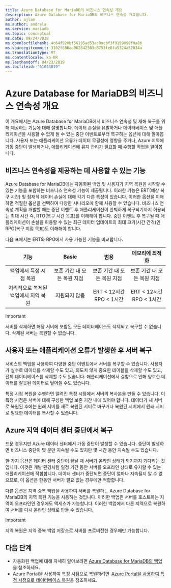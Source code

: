 ```yaml
---
title: Azure Database for MariaDB의 비즈니스 연속성 개요
description: Azure Database for MariaDB의 비즈니스 연속성 개요입니다.
author: ajlam
ms.author: andrela
ms.service: mariadb
ms.topic: conceptual
ms.date: 09/24/2018
ms.openlocfilehash: 4c64f920bf56195ad53ac8acbf3f9199090f0a8b
ms.sourcegitcommit: 3102f886aa962842303c8753fe8fa5324a52834a
ms.translationtype: MT
ms.contentlocale: ko-KR
ms.lasthandoff: 04/23/2019
ms.locfileid: "61043019"
---
```

# <a name="overview-of-business-continuity-with-azure-database-for-mariadb"></a>Azure Database for MariaDB의 비즈니스 연속성 개요

이 개요에서는 Azure Database for MariaDB에서 비즈니스 연속성 및 재해 복구를 위해 제공하는 기능에 대해 설명합니다. 데이터 손실을 유발하거나 데이터베이스 및 애플리케이션을 사용할 수 없게 될 수 있는 중단 이벤트로부터 복구하는 옵션에 대해 알아봅니다. 사용자 또는 애플리케이션 오류가 데이터 무결성에 영향을 주거나, Azure 지역에 가동 중단이 발생하거나, 애플리케이션에 유지 관리가 필요할 때 수행할 작업을 알아봅니다.

## <a name="features-that-you-can-use-to-provide-business-continuity"></a>비즈니스 연속성을 제공하는 데 사용할 수 있는 기능

Azure Database for MariaDB에는 자동화된 백업 및 사용자가 지역 복원을 시작할 수 있는 기능을 포함하는 비즈니스 연속성 기능이 제공됩니다. 이러한 기능은 ERT(예상 복구 시간) 및 잠재적 데이터 손실에 대해 각기 다른 특성이 있습니다. 이러한 옵션을 이해하면 적절한 옵션을 선택하여 다양한 시나리오에 함께 사용할 수 있습니다. 비즈니스 연속성 계획을 개발할 때는 중단 이벤트 후 애플리케이션이 완벽하게 복구되기까지 허용되는 최대 시간 즉, RTO(복구 시간 목표)를 이해해야 합니다. 중단 이벤트 후 복구될 때 애플리케이션이 손실을 허용할 수 있는 최근 데이터 업데이트의 최대 크기(시간 간격)인 RPO(복구 지점 목표)도 이해해야 합니다.

다음 표에서는 ERT와 RPO에서 사용 가능한 기능을 비교합니다.

| **기능** | **Basic** | **범용** | **메모리에 최적화** |
| :------------: | :-------: | :-----------------: | :------------------: |
| 백업에서 특정 시점 복원 | 보존 기간 내 모든 복원 지점 | 보존 기간 내 모든 복원 지점 | 보존 기간 내 모든 복원 지점 |
| 지리적으로 복제된 백업에서 지역 복원 | 지원되지 않음 | ERT < 12시간<br/>RPO < 1시간 | ERT < 12시간<br/>RPO < 1시간 |

> [!IMPORTANT]
> 서버를 삭제하면 해당 서버에 포함된 모든 데이터베이스도 삭제되고 복구할 수 없습니다. 삭제된 서버는 복원할 수 없습니다.

## <a name="recover-a-server-after-a-user-or-application-error"></a>사용자 또는 애플리케이션 오류가 발생한 후 서버 복구

서비스의 백업을 사용하여 다양한 중단 이벤트에서 서버를 복구할 수 있습니다. 사용자가 실수로 데이터를 삭제할 수도 있고, 의도치 않게 중요한 테이블을 삭제할 수도 있고, 전체 데이터베이스를 삭제할 수도 있습니다. 애플리케이션에서 결함으로 인해 양호한 데이터를 잘못된 데이터로 덮어쓸 수도 있습니다.

특정 시점 복원을 수행하면 알려진 특정 시점에서 서버의 복사본을 만들 수 있습니다. 이 특정 시점은 서버에 대해 구성한 백업 보존 기간 내에 있어야 합니다. 데이터가 새 서버로 복원된 후에는 원래 서버를 새로 복원된 서버로 바꾸거나 복원된 서버에서 원래 서버로 필요한 데이터를 복사할 수 있습니다.

## <a name="recover-from-an-azure-regional-data-center-outage"></a>Azure 지역 데이터 센터 중단에서 복구

드문 경우지만 Azure 데이터 센터에서 가동 중단이 발생할 수 있습니다. 중단이 발생하면 비즈니스 중단이 몇 분만 지속될 수도 있지만 몇 시간 동안 지속될 수도 있습니다.

한 가지 옵션은 데이터 센터 중단이 끝날 때 서버가 온라인 상태가 되기까지 기다리는 것입니다. 이것은 개발 환경처럼 일정 기간 동안 서버를 오프라인 상태로 유지할 수 있는 애플리케이션에 적합합니다. 데이터 센터가 중단되면 중단이 얼마나 지속될지 알 수 없으므로, 이 옵션은 한동안 서버가 필요 없는 경우에만 적합합니다.

다른 옵션은 지역 중복 백업을 사용하여 서버를 복원하는 Azure Database for MariaDB의 지역 복원 기능을 사용하는 것입니다. 이러한 백업은 서버를 호스트하는 지역이 오프라인인 경우에도 액세스가 가능합니다. 이러한 백업에서 다른 지역으로 복원하여 서버를 다시 온라인 상태로 만들 수 있습니다.

> [!IMPORTANT]
> 지역 복원은 지역 중복 백업 저장소로 서버를 프로비전한 경우에만 가능합니다.

## <a name="next-steps"></a>다음 단계

- 자동화된 백업에 대해 자세히 알아보려면 [Azure Database for MariaDB의 백업](concepts-backup.md)을 참조하세요.
- Azure Portal을 사용하여 특정 시점으로 복원하려면  [Azure Portal을 사용하여 특정 시점으로 데이터베이스 복원](howto-restore-server-portal.md)을 참조하세요.

<!--
- To restore to a point in time using Azure CLI, see [restore database to a point in time using CLI](howto-restore-server-cli.md). 
-->
